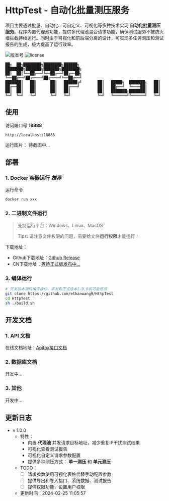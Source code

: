 # HttpTest - 自动化批量测压服务
项目主要通过批量、自动化、可自定义、可视化等多种技术实现 **自动化批量测压服务**。程序内置代理池功能，提供多代理池混合请求功能，确保测试服务不被防火墙拦截持续运行。同时由于可视化和前后端分离的设计，可实现多任务测压和测试报告的生成，极大提高了运行效率。

![版本号](https://img.shields.io/badge/版本号-1.0.0-blue)    ![license](https://img.shields.io/badge/license-Apache_2.0-green)

```text
██╗  ██╗████████╗████████╗██████╗     ████████╗███████╗███████╗████████╗
██║  ██║╚══██╔══╝╚══██╔══╝██╔══██╗    ╚══██╔══╝██╔════╝██╔════╝╚══██╔══╝
███████║   ██║      ██║   ██████╔╝       ██║   █████╗  ███████╗   ██║   
██╔══██║   ██║      ██║   ██╔═══╝        ██║   ██╔══╝  ╚════██║   ██║   
██║  ██║   ██║      ██║   ██║            ██║   ███████╗███████║   ██║   
╚═╝  ╚═╝   ╚═╝      ╚═╝   ╚═╝            ╚═╝   ╚══════╝╚══════╝   ╚═╝
```

## 使用
访问端口号 **18888**
```text
http://localhost:18888
```
运行图片：
待截图中...

## 部署

### 1. Docker 容器运行 *推荐*
运行命令
```bash
docker run xxx
```

### 2. 二进制文件运行
> 支持运行平台：Windows、Linux、MacOS
> 
> Tips: 请注意文件权限的问题，需要给文件**运行权限**才能运行！

下载地址：
- Github下载地址：[Github Release](https://github.com/ethanwang9/HttpTest/releases)
- CN下载地址：[等待正式版发布中...]()

### 3. 编译运行
```bash
# 开发版本源码编译操作，未发布正式版本1.0.0前可能修改
git clone https://github.com/ethanwang9/HttpTest
cd HttpTest
sh ./build.sh
```

## 开发文档

### 1. API 文档
在线文档地址：[Apifox接口文档](https://apifox.com/apidoc/shared-2f76c614-6934-4539-8c7a-186f9f77705f)

### 2. 数据库文档
开发中...

### 3. 其他
开发中...

## 更新日志
- v 1.0.0
	- 特性：
		- 内置 **代理池** 并发请求目标地址，减少重复IP干扰测试结果
		- 可视化查看测试报告
		- 可视化自定义请求参数配置
		- 提供多种测压方式： **单一测压** 和 **单元测压** 
	- TODO：
		- [ ] 请求参数使用可视化表格代替手动配置参数
		- [ ] 提供导出和导入接口、系统数据、测试报告
		- [ ] 提供权限功能，设置用户权限
	- 更新时间：2024-02-25 11:05:57

